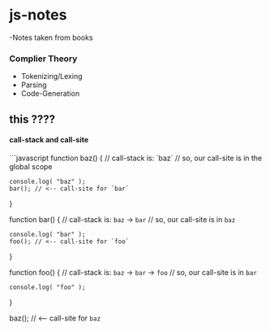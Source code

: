 # js-notes

-Notes taken from books

<h3>Complier Theory</h3>
<ul>
	<li>Tokenizing/Lexing</li>
	<li>Parsing</li>
	<li>Code-Generation</li>
</ul>

<h2>this  ????</h2>
<h4><strong>call-stack and call-site</strong></h4>
```javascript
function baz() {
    // call-stack is: `baz`
    // so, our call-site is in the global scope

    console.log( "baz" );
    bar(); // <-- call-site for `bar`
}

function bar() {
    // call-stack is: `baz` -> `bar`
    // so, our call-site is in `baz`

    console.log( "bar" );
    foo(); // <-- call-site for `foo`
}

function foo() {
    // call-stack is: `baz` -> `bar` -> `foo`
    // so, our call-site is in `bar`

    console.log( "foo" );
}

baz(); // <-- call-site for `baz`
```